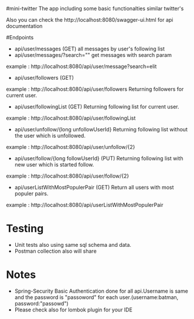  #mini-twitter
 The app including some basic functionalties similar twitter's
 
 Also you can check the http://localhost:8080/swagger-ui.html for api documentation
 
 #Endpoints
- api/user/messages (GET) all messages by user's following list
- api/user/messages/?search="" get messages with search param

example : http://localhost:8080/api/user/message?search=elit

- api/user/followers (GET)

example : http://localhost:8080/api/user/followers Returning followers for current user.

- api/user/followingList (GET) Returning following list for current user.

example : http://localhost:8080/api/user/followingList 

- api/user/unfollow/{long unfollowUserId} Returning following list without the user which is unfollowed.

example : http://localhost:8080/api/user/unfollow/{2}

- api/user/follow/{long followUserId} (PUT) Returning following list with new user which is started follow.  

example : http://localhost:8080/api/user/follow/{2} 

- api/userListWithMostPopulerPair (GET) Return all users with most populer pairs.

example : http://localhost:8080/api/userListWithMostPopulerPair


# Testing

- Unit tests also using same sql schema and data.
- Postman collection also will share 

# Notes

- Spring-Security Basic Authentication done for all api.Username is same and the password is "passoword" for each user.(username:batman, password:"passowd")
- Please check also for lombok plugin for your IDE
 

 

 
 
   